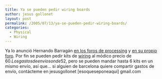 ```yaml
---
title: Ya se pueden pedir wiring boards
author: jesus gollonet
layout: post
permalink: /2005/07/13/ya-se-pueden-pedir-wiring-boards/
categories:
  - Physical
  - Wiring
---
```

Ya lo anunció Hernando Barragán [en los foros de processing][1] y [en su propio foro][2]. Por fin se pueden pedir kits de [wiring][3] al módico precio de 60$. Los gastos de envío son de 52$, pero se pueden mandar hasta 6 kits en un mismo envío, así que&#8230; si alguien de barcelona quiere compartir gastos de envío, contácteme en jesusgollonet [esoqueseponeaqui] gmail.com

 [1]: http://processing.org/discourse/yabb_beta/YaBB.cgi?board=Contribution_Physical;action=display;num=1114723996;start=15#15 "thread sobre wiring"
 [2]: http://wiring.org.co/discourse/yabb/YaBB.cgi?board=How_to;action=display;num=1120984049 "how to get a board?"
 [3]: http://wiring.org.co "web oficial del proyecto"